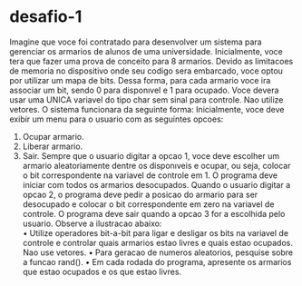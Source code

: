 # desafio-1
Imagine que voce foi contratado para desenvolver um sistema para gerenciar os armarios de alunos de uma universidade. Inicialmente, voce tera que fazer uma prova de conceito para 8 armarios. Devido as limitacoes de memoria no dispositivo onde seu codigo sera embarcado, voce optou por utilizar um mapa de bits. Dessa forma, para cada armario voce ira associar um bit, sendo 0 para disponıvel e 1 para ocupado. Voce devera usar uma UNICA variavel do tipo char sem sinal para controle. Nao utilize vetores. O sistema funcionara da seguinte forma: Inicialmente, voce deve exibir um menu para o usuario com as seguintes opcoes: 
1. Ocupar armario. 
2. Liberar armario. 
3. Sair. 
Sempre que o usuario digitar a opcao 1, voce deve escolher um armario aleatoriamente dentre os disponıveis e ocupar, ou seja, colocar o bit correspondente na variavel de controle em 1. O programa deve iniciar com todos os armarios desocupados. Quando o usuario digitar a opcao 2, o programa deve pedir a posicao do armario para ser desocupado e colocar o bit correspondente em zero na variavel de controle. O programa deve sair quando a opcao 3 for a escolhida pelo usuario. Observe a ilustracao abaixo:  
• Utilize operadores bit-a-bit para ligar e desligar os bits na variavel de controle e controlar quais armarios estao livres e quais estao ocupados. Nao use vetores. 
• Para geracao de numeros aleatorios, pesquise sobre a funcao rand(). 
• Em cada rodada do programa, apresente os armarios que estao ocupados e os que estao livres.
